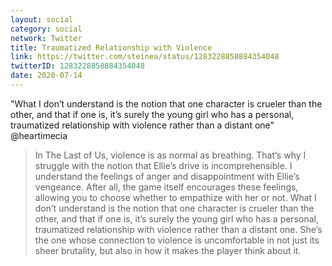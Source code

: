 ```yaml
---
layout: social
category: social
network: Twitter
title: Traumatized Relationship with Violence
link: https://twitter.com/steinea/status/1283228858884354048
twitterID: 1283228858884354048
date: 2020-07-14
---
```


"What I don’t understand is the notion that one character is crueler than the other, and that if one is, it’s surely the young girl who has a personal, traumatized relationship with violence rather than a distant one" @heartimecia

> In The Last of Us, violence is as normal as breathing. That‘s why I struggle with the notion that Ellie’s drive is incomprehensible. I understand the feelings of anger and disappointment with Ellie’s vengeance. After all, the game itself encourages these feelings, allowing you to choose whether to empathize with her or not. What I don’t understand is the notion that one character is crueler than the other, and that if one is, it’s surely the young girl who has a personal, traumatized relationship with violence rather than a distant one. She’s the one whose connection to violence is uncomfortable in not just its sheer brutality, but also in how it makes the player think about it.
